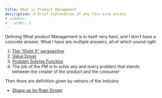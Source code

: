 ```yaml
---
title: What is Product Management
description: A brief explanation of why this site exists 
# sidebar:
#   order: 1
---
```


Defining What product Management is in itself very hard, and I don't have a concrete answer. What I have are multiple answers, all of which sound right.

1. [The "Right X" perspective](/what-is-pm/my-definitions/right-x/)
2. [Value Driver](/what-is-pm/my-definitions/right-x/)
3. [Problem Solving Function](/what-is-pm/my-definitions/problem-solving-function/)
4. The job of the PM is to solve any and every problem that stands between the creater of the product and the consumer

Then there are definition given by vetrans of the Industry

- [Shape up by Ryan Singer](../what-is-pm/popular-definitions/shape-up)